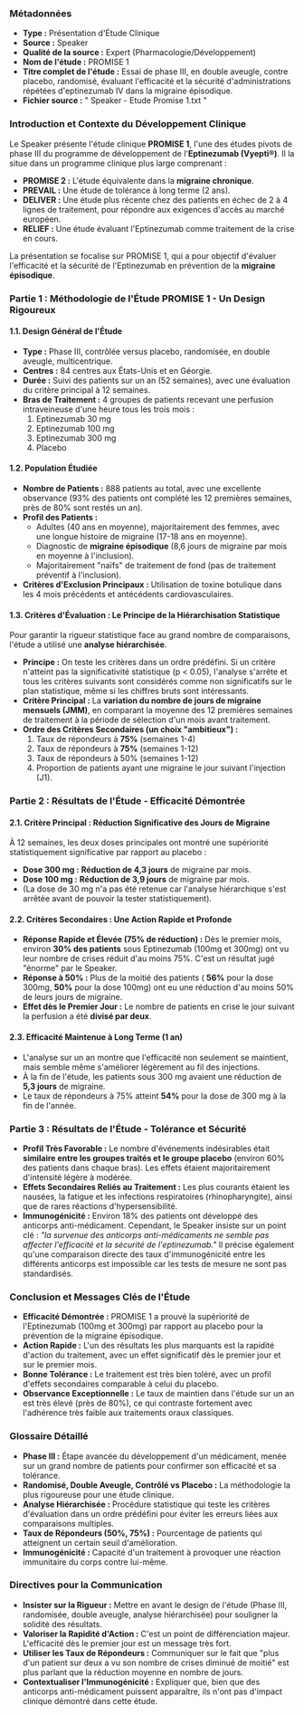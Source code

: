 ### Métadonnées

- **Type :** Présentation d'Étude Clinique
- **Source :** Speaker
- **Qualité de la source :** Expert (Pharmacologie/Développement)
- **Nom de l'étude :** PROMISE 1
- **Titre complet de l'étude :** Essai de phase III, en double aveugle, contre placebo, randomisé, évaluant l'efficacité et la sécurité d'administrations répétées d'eptinezumab IV dans la migraine épisodique.
- **Fichier source :** " Speaker - Etude Promise 1.txt "

### Introduction et Contexte du Développement Clinique

Le Speaker présente l'étude clinique **PROMISE 1**, l'une des études pivots de phase III du programme de développement de l'**Eptinezumab (Vyepti®)**. Il la situe dans un programme clinique plus large comprenant :

- **PROMISE 2 :** L'étude équivalente dans la **migraine chronique**.
- **PREVAIL :** Une étude de tolérance à long terme (2 ans).
- **DELIVER :** Une étude plus récente chez des patients en échec de 2 à 4 lignes de traitement, pour répondre aux exigences d'accès au marché européen.
- **RELIEF :** Une étude évaluant l'Eptinezumab comme traitement de la crise en cours.

La présentation se focalise sur PROMISE 1, qui a pour objectif d'évaluer l'efficacité et la sécurité de l'Eptinezumab en prévention de la **migraine épisodique**.

### Partie 1 : Méthodologie de l'Étude PROMISE 1 - Un Design Rigoureux

#### 1.1. Design Général de l'Étude

- **Type :** Phase III, contrôlée versus placebo, randomisée, en double aveugle, multicentrique.
- **Centres :** 84 centres aux États-Unis et en Géorgie.
- **Durée :** Suivi des patients sur un an (52 semaines), avec une évaluation du critère principal à 12 semaines.
- **Bras de Traitement :** 4 groupes de patients recevant une perfusion intraveineuse d'une heure tous les trois mois :
    1. Eptinezumab 30 mg
    2. Eptinezumab 100 mg
    3. Eptinezumab 300 mg
    4. Placebo

#### 1.2. Population Étudiée

- **Nombre de Patients :** 888 patients au total, avec une excellente observance (93% des patients ont complété les 12 premières semaines, près de 80% sont restés un an).
- **Profil des Patients :**
  - Adultes (40 ans en moyenne), majoritairement des femmes, avec une longue histoire de migraine (17-18 ans en moyenne).
  - Diagnostic de **migraine épisodique** (8,6 jours de migraine par mois en moyenne à l'inclusion).
  - Majoritairement "naïfs" de traitement de fond (pas de traitement préventif à l'inclusion).
- **Critères d'Exclusion Principaux :** Utilisation de toxine botulique dans les 4 mois précédents et antécédents cardiovasculaires.

#### 1.3. Critères d'Évaluation : Le Principe de la Hiérarchisation Statistique

Pour garantir la rigueur statistique face au grand nombre de comparaisons, l'étude a utilisé une **analyse hiérarchisée**.

- **Principe :** On teste les critères dans un ordre prédéfini. Si un critère n'atteint pas la significativité statistique (p < 0.05), l'analyse s'arrête et tous les critères suivants sont considérés comme non significatifs sur le plan statistique, même si les chiffres bruts sont intéressants.
- **Critère Principal :** La **variation du nombre de jours de migraine mensuels (JMM)**, en comparant la moyenne des 12 premières semaines de traitement à la période de sélection d'un mois avant traitement.
- **Ordre des Critères Secondaires (un choix "ambitieux") :**
    1. Taux de répondeurs à **75%** (semaines 1-4)
    2. Taux de répondeurs à **75%** (semaines 1-12)
    3. Taux de répondeurs à 50% (semaines 1-12)
    4. Proportion de patients ayant une migraine le jour suivant l'injection (J1).

### Partie 2 : Résultats de l'Étude - Efficacité Démontrée

#### 2.1. Critère Principal : Réduction Significative des Jours de Migraine

À 12 semaines, les deux doses principales ont montré une supériorité statistiquement significative par rapport au placebo :

- **Dose 300 mg :** **Réduction de 4,3 jours** de migraine par mois.
- **Dose 100 mg :** **Réduction de 3,9 jours** de migraine par mois.
- (La dose de 30 mg n'a pas été retenue car l'analyse hiérarchique s'est arrêtée avant de pouvoir la tester statistiquement).

#### 2.2. Critères Secondaires : Une Action Rapide et Profonde

- **Réponse Rapide et Élevée (75% de réduction) :** Dès le premier mois, environ **30% des patients** sous Eptinezumab (100mg et 300mg) ont vu leur nombre de crises réduit d'au moins 75%. C'est un résultat jugé "énorme" par le Speaker.
- **Réponse à 50% :** Plus de la moitié des patients ( **56%** pour la dose 300mg, **50%** pour la dose 100mg) ont eu une réduction d'au moins 50% de leurs jours de migraine.
- **Effet dès le Premier Jour :** Le nombre de patients en crise le jour suivant la perfusion a été **divisé par deux**.

#### 2.3. Efficacité Maintenue à Long Terme (1 an)

- L'analyse sur un an montre que l'efficacité non seulement se maintient, mais semble même s'améliorer légèrement au fil des injections.
- À la fin de l'étude, les patients sous 300 mg avaient une réduction de **5,3 jours** de migraine.
- Le taux de répondeurs à 75% atteint **54%** pour la dose de 300 mg à la fin de l'année.

### Partie 3 : Résultats de l'Étude - Tolérance et Sécurité

- **Profil Très Favorable :** Le nombre d'événements indésirables était **similaire entre les groupes traités et le groupe placebo** (environ 60% des patients dans chaque bras). Les effets étaient majoritairement d'intensité légère à modérée.
- **Effets Secondaires Reliés au Traitement :** Les plus courants étaient les nausées, la fatigue et les infections respiratoires (rhinopharyngite), ainsi que de rares réactions d'hypersensibilité.
- **Immunogénicité :** Environ 18% des patients ont développé des anticorps anti-médicament. Cependant, le Speaker insiste sur un point clé : _"la survenue des anticorps anti-médicaments ne semble pas affecter l'efficacité et la sécurité de l'eptinezumab."_ Il précise également qu'une comparaison directe des taux d'immunogénicité entre les différents anticorps est impossible car les tests de mesure ne sont pas standardisés.

### Conclusion et Messages Clés de l'Étude

- **Efficacité Démontrée :** PROMISE 1 a prouvé la supériorité de l'Eptinezumab (100mg et 300mg) par rapport au placebo pour la prévention de la migraine épisodique.
- **Action Rapide :** L'un des résultats les plus marquants est la rapidité d'action du traitement, avec un effet significatif dès le premier jour et sur le premier mois.
- **Bonne Tolérance :** Le traitement est très bien toléré, avec un profil d'effets secondaires comparable à celui du placebo.
- **Observance Exceptionnelle :** Le taux de maintien dans l'étude sur un an est très élevé (près de 80%), ce qui contraste fortement avec l'adhérence très faible aux traitements oraux classiques.

### Glossaire Détaillé

- **Phase III :** Étape avancée du développement d'un médicament, menée sur un grand nombre de patients pour confirmer son efficacité et sa tolérance.
- **Randomisé, Double Aveugle, Contrôlé vs Placebo :** La méthodologie la plus rigoureuse pour une étude clinique.
- **Analyse Hiérarchisée :** Procédure statistique qui teste les critères d'évaluation dans un ordre prédéfini pour éviter les erreurs liées aux comparaisons multiples.
- **Taux de Répondeurs (50%, 75%) :** Pourcentage de patients qui atteignent un certain seuil d'amélioration.
- **Immunogénicité :** Capacité d'un traitement à provoquer une réaction immunitaire du corps contre lui-même.

### Directives pour la Communication

- **Insister sur la Rigueur :** Mettre en avant le design de l'étude (Phase III, randomisée, double aveugle, analyse hiérarchisée) pour souligner la solidité des résultats.
- **Valoriser la Rapidité d'Action :** C'est un point de différenciation majeur. L'efficacité dès le premier jour est un message très fort.
- **Utiliser les Taux de Répondeurs :** Communiquer sur le fait que "plus d'un patient sur deux a vu son nombre de crises diminué de moitié" est plus parlant que la réduction moyenne en nombre de jours.
- **Contextualiser l'Immunogénicité :** Expliquer que, bien que des anticorps anti-médicament puissent apparaître, ils n'ont pas d'impact clinique démontré dans cette étude.
